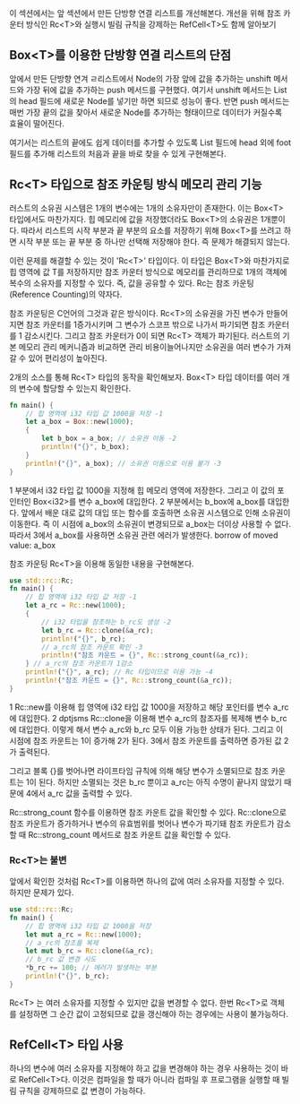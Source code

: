 이 섹션에서는 앞 섹션에서 만든 단방향 연결 리스트를 개선해본다. 개선을 위해 참조 카운터 방식인 Rc\<T>와 실행시 빌림 규칙을 강제하는 RefCell\<T>도 함께 알아보기
## Box\<T>를 이용한 단방향 연결 리스트의 단점
앞에서 만든 단방향 연겨 ㄹ리스트에서 Node의 가장 앞에 값을 추가하는 unshift 메서드와 가장 뒤에 값을 추가하는 push 메서드를 구현했다. 여기서 unshift 메서드는 List의 head 필드에 새로운 Node를 넣기만 하면 되므로 성능이 좋다. 반면 push 메서드는 매번 가장 끝의 값을 찾아서 새로운 Node를 추가하는 형태이므로 데이터가 커질수록 효율이 떨어진다.

여기서는 리스트의 끝에도 쉽게 데이터를 추가할 수 있도록 List 필드에 head 외에 foot필드를 추가해 리스트의 처음과 끝을 바로 찾을 수 있게 구현해본다.
## Rc\<T> 타입으로 참조 카운팅 방식 메모리 관리 기능
러스트의 소유권 시스템은 1개의 변수에는 1개의 소유자만이 존재한다. 이는 Box\<T> 타입에서도 마찬가지다. 힙 메모리에 값을 저장했더라도 Box\<T>의 소유권은 1개뿐이다. 따라서 리스트의 시작 부분과 끝 부분의 요소를 저장하기 위해 Box\<T>를 쓰려고 하면 시작 부분 또는 끝 부분 중 하나만 선택해 저장해야 한다. 즉 문제가 해결되지 않는다.

이런 문제를 해결할 수 있는 것이 'Rc\<T>' 타입이다. 이 타입은 Box\<T>와 마찬가지로 힙 영역에 값 T를 저장하지만 참조 카운터 방식으로 메모리를 관리하므로 1개의 객체에 복수의 소유자를 지정할 수 있다.
즉, 값을 공유할 수 있다. Rc는 참조 카운팅(Reference Counting)의 약자다.

참조 카운팅은 C언어의 그것과 같은 방식이다. Rc\<T>의 소유권을 가진 변수가 만들어지면 참조 카운터를 1증가시키며 그 변수가 스코프 밖으로 나가서 파기되면 참조 카운터를 1 감소시킨다. 그리고 참조 카운터가 0이 되면 Rc\<T> 객체가 파기된다. 러스트의 기본 메모리 관리 메커니즘과 비교하면 관리 비용이늘어나지만 소유권을 여러 변수가 가져갈 수 있어 편리성이 높아진다.

2개의 소스를 통해 Rc\<T> 타입의 동작을 확인해보자.
Box\<T> 타입 데이터를 여러 개의 변수에 할당할 수 있는지 확인한다.
```rust
fn main() {
	// 힙 영역에 i32 타입 값 1000을 저장 -1
	let a_box = Box::new(1000);
	{
		let b_box = a_box; // 소유권 이동 -2
		println!("{}", b_box);
	}
	println!("{}", a_box); // 소유권 이동으로 이용 불가 -3
}
```

1 부분에서 i32 타입 값 1000을 지정해 힙 메모리 영역에 저장한다. 그리고 이 값의 포인터인 Box\<i32>를 변수 a_box에 대입한다. 
2 부분에서는 b_box에 a_box를 대입한다. 앞에서 배운 대로 값의 대입 또는 함수를 호출하면 소유권 시스템으로 인해 소유권이 이동한다.
즉 이 시점에 a_box의 소유권이 변경되므로 a_box는 더이상 사용할 수 없다. 따라서
3에서 a_box를 사용하면 소유권 관련 에러가 발생한다.
borrow of moved value: a_box

참조 카운팅 Rc\<T>을 이용해 동일한 내용을 구현해본다.
```rust
use std::rc::Rc;
fn main() {
	// 힙 영역에 i32 타입 값 저장 -1
	let a_rc = Rc::new(1000);
	{
		// i32 타입을 참조하는 b_rc도 생성 -2
		let b_rc = Rc::clone(&a_rc);
		println!("{}", b_rc);
		// a_rc의 참조 카운트 확인 -3
		println!("참조 카운트 = {}", Rc::strong_count(&a_rc));
	} // a_rc의 참조 카운트가 1감소
	println!("{}", a_rc); // Rc 타입이므로 이용 가능 -4
	println!("참조 카운트 = {}", Rc::strong_count(&a_rc));
}
```
1 Rc::new를 이용해 힙 영역에 i32 타입 값 1000을 저장하고 해당 포인터를 변수 a_rc에 대입한다.
2 dptjsms Rc::clone을 이용해 변수 a_rc의 참조자를 복제해 변수 b_rc에 대입한다. 이렇게 해서 변수 a_rc와 b_rc 모두 이용 가능한 상태가 된다. 그리고 이 시점에 참조 카운트는 1이 증가해 2가 된다.
3에서 참조 카운트를 출력하면 증가된 값 2가 출력된다.

그리고 블록 {}를 벗어나면 라이프타임 규칙에 의해 해당 변수가 소멸되므로 참조 카운트는 1이 된다. 하지만 소멸되는 것은 b_rc 뿐이고 a_rc는 아직 수명이 끝나지 않았기 때문에
4에서 a_rc 값을 출력할 수 있다.

Rc::strong_count 함수를 이용하면 참조 카운트 값을 확인할 수 있다. Rc::clone으로 참조 카운트가 증가하거나 변수의 유효범위를 벗어나 변수가 파기돼 참조 카운트가 감소할 때 Rc::strong_count 메서드로 참조 카운트 값을 확인할 수 있다.

### Rc\<T>는 불변
앞에서 확인한 것처럼 Rc\<T>를 이용하면 하나의 값에 여러 소유자를 지정할 수 있다. 하지만 문제가 있다.
```rust
use std::rc::Rc;
fn main() {
	// 힙 영역에 i32 타입 값 1000을 저장
	let mut a_rc = Rc::new(1000);
	// a_rc의 참조를 복제
	let mut b_rc = Rc::clone(&a_rc);
	// b_rc 값 변경 시도
	*b_rc += 100; // 에러가 발생하는 부분
	println!("{}", b_rc);
}
```
Rc\<T> 는 여러 소유자를 지정할 수 있지만 값을 변경할 수 없다. 한번 Rc\<T>로 객체를 설정하면 그 순간 값이 고정되므로 값을 갱신해야 하는 경우에는 사용이 불가능하다.

## RefCell\<T> 타입 사용
하나의 변수에 여러 소유자를 지정해야 하고 값을 변경해야 하는 경우 사용하는 것이 바로 RefCell\<T>다.
이것은 컴파일을 할 때가 아니라 컴파일 후 프로그램을 실행할 때 빌림 규칙을 강제하므로 값 변경이 가능하다.